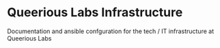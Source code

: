 # Queerious Labs Infrastructure

Documentation and ansible confguration for the tech / IT infrastructure
at Queerious Labs
